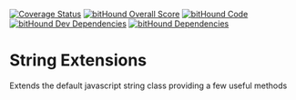 [![Coverage Status](https://coveralls.io/repos/github/andela-odaniel/stringextensions/badge.svg?branch=feature%2Fhas-vowels)](https://coveralls.io/github/andela-odaniel/stringextensions?branch=feature%2Fhas-vowels)
[![bitHound Overall Score](https://www.bithound.io/github/andela-odaniel/stringextensions/badges/score.svg)](https://www.bithound.io/github/andela-odaniel/stringextensions)
[![bitHound Code](https://www.bithound.io/github/andela-odaniel/stringextensions/badges/code.svg)](https://www.bithound.io/github/andela-odaniel/stringextensions)
[![bitHound Dev Dependencies](https://www.bithound.io/github/andela-odaniel/stringextensions/badges/devDependencies.svg)](https://www.bithound.io/github/andela-odaniel/stringextensions/master/dependencies/npm)
[![bitHound Dependencies](https://www.bithound.io/github/andela-odaniel/stringextensions/badges/dependencies.svg)](https://www.bithound.io/github/andela-odaniel/stringextensions/master/dependencies/npm)

# String Extensions
Extends the default javascript string class providing a few useful methods
